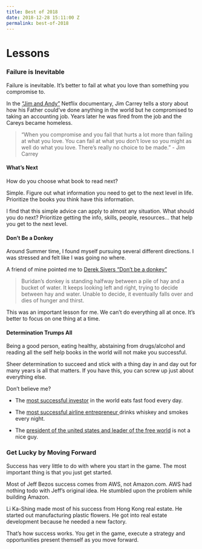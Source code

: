 ```yaml
---
title: Best of 2018
date: 2018-12-28 15:11:00 Z
permalink: best-of-2018
---
```


# Lessons

### Failure is Inevitable

Failure is inevitable. It’s better to fail at what you love than something you compromise to.

In the [“Jim and Andy”](https://www.netflix.com/title/80209608) Netflix documentary, Jim Carrey tells a story about how his Father could’ve done anything in the world but he compromised to taking an accounting job. Years later he was fired from the job and the Careys became homeless.

> “When you compromise and you fail that hurts a lot more than failing at what you love. You can fail at what you don’t love so you might as well do what you love. There’s really no choice to be made.” - Jim Carrey

#### What’s Next

How do you choose what book to read next?

Simple. Figure out what information you need to get to the next level in life. Prioritize the books you think have this information.

I find that this simple advice can apply to almost any situation. What should you do next? Prioritize getting the info, skills, people, resources… that help you get to the next level.

#### Don’t Be a Donkey

Around Summer time, I found myself pursuing several different directions. I was stressed and felt like I was going no where.

A friend of mine pointed me to [Derek Sivers “Don’t be a donkey”](https://sivers.org/donkey)

> Buridan’s donkey is standing halfway between a pile of hay and a bucket of water. It keeps looking left and right, trying to decide between hay and water. Unable to decide, it eventually falls over and dies of hunger and thirst.

This was an important lesson for me. We can’t do everything all at once. It’s better to focus on one thing at a time.

#### Determination Trumps All

Being a good person, eating healthy, abstaining from drugs/alcohol and reading all the self help books in the world will not make you successful.

Sheer determination to succeed and stick with a thing day in and day out for many years is all that matters. If you have this, you can screw up just about everything else.

Don’t believe me?

* The [most successful investor](https://www.thestreet.com/story/14289574/1/warren-buffett-s-junk-food-diet-has-gotten-him-to-87-should-you-follow-it.html) in the world eats fast food every day.

* The [most successful airline entrepreneur ](http://fortune.com/2013/01/14/southwests-herb-kelleher-still-crazy-after-all-these-years/)drinks whiskey and smokes every night.

* The [president of the united states and leader of the free world](https://www.nytimes.com/interactive/2016/01/28/upshot/donald-trump-twitter-insults.html) is not a nice guy.

### Get Lucky by Moving Forward

Success has very little to do with where you start in the game. The most important thing is that you just get started.

Most of Jeff Bezos success comes from AWS, not Amazon.com. AWS had nothing todo with Jeff’s original idea. He stumbled upon the problem while building Amazon.

Li Ka-Shing made most of his success from Hong Kong real estate. He started out manufacturing plastic flowers. He got into real estate development because he needed a new factory.

That’s how success works. You get in the game, execute a strategy and opportunities present themself as you move forward.